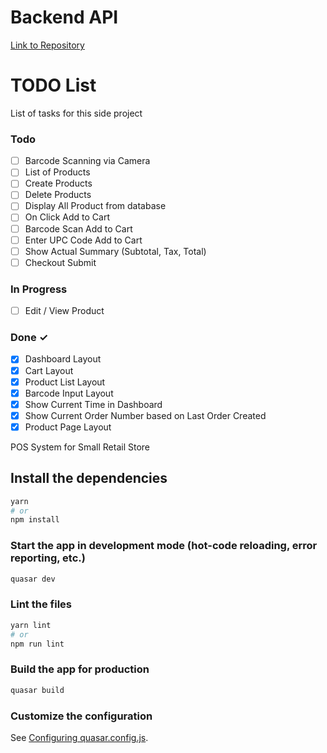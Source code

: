 # Backend API
[Link to Repository](https://github.com/sadsmiley/pos-system-backend)


# TODO List

List of tasks for this side project

### Todo

- [ ] Barcode Scanning via Camera
- [ ] List of Products
- [ ] Create Products
- [ ] Delete Products
- [ ] Display All Product from database
- [ ] On Click Add to Cart
- [ ] Barcode Scan Add to Cart
- [ ] Enter UPC Code Add to Cart
- [ ] Show Actual Summary (Subtotal, Tax, Total)
- [ ] Checkout Submit

### In Progress

- [ ] Edit / View Product

### Done ✓

- [x] Dashboard Layout
- [x] Cart Layout
- [x] Product List Layout
- [x] Barcode Input Layout
- [x] Show Current Time in Dashboard
- [x] Show Current Order Number based on Last Order Created
- [x] Product Page Layout

POS System for Small Retail Store

## Install the dependencies
```bash
yarn
# or
npm install
```

### Start the app in development mode (hot-code reloading, error reporting, etc.)
```bash
quasar dev
```


### Lint the files
```bash
yarn lint
# or
npm run lint
```



### Build the app for production
```bash
quasar build
```

### Customize the configuration
See [Configuring quasar.config.js](https://v2.quasar.dev/quasar-cli-vite/quasar-config-js).
